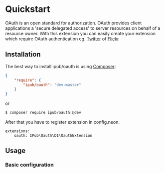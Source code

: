 # Quickstart

OAuth is an open standard for authorization. OAuth provides client applications a 'secure delegated access' to server resources on behalf of a resource owner. With this extension you can easily create your extension which require OAuth authentication eg. [Twitter](https://github.com/iPublikuj/twitter) of [Flickr](https://github.com/iPublikuj/flickr)

## Installation

The best way to install ipub/oauth is using  [Composer](http://getcomposer.org/):

```json
{
	"require": {
		"ipub/oauth": "dev-master"
	}
}
```

or

```sh
$ composer require ipub/oauth:@dev
```

After that you have to register extension in config.neon.

```neon
extensions:
	oauth: IPub\Oauth\DI\OauthExtension
```

## Usage

### Basic configuration
